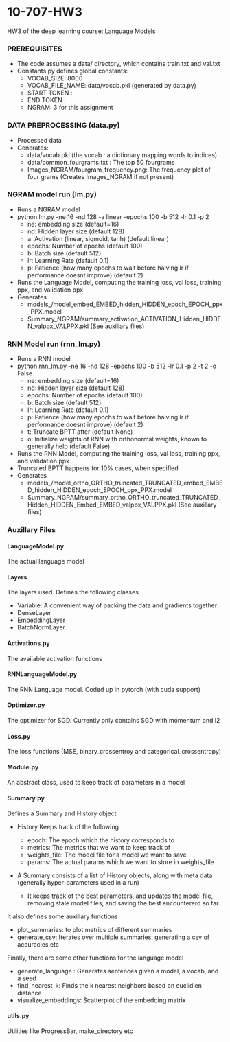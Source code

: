 # 10-707-HW3
HW3 of the deep learning course: Language Models
### PREREQUISITES
* The code assumes a data/ directory, which contains train.txt and val.txt
* Constants.py defines global constants:
    - VOCAB_SIZE: 8000
    - VOCAB_FILE_NAME: data/vocab.pkl (generated by data.py)
    - START TOKEN : <START>
    - END TOKEN : <END>
    - NGRAM: 3 for this assignment

### DATA PREPROCESSING (data.py)
* Processed data
* Generates:
    -  data/vocab.pkl (the vocab : a dictionary mapping words to indices)
    - data/common_fourgrams.txt : The top 50 fourgrams
    - Images_NGRAM/fourgram_frequency.png: The frequency plot of four grams (Creates Images_NGRAM if not present)

### NGRAM model run (lm.py)
* Runs a NGRAM model
* python lm.py -ne 16 -nd 128 -a linear -epochs 100 -b 512 -lr 0.1 -p 2
    - ne: embedding size (default=16)
    - nd: Hidden layer size (default 128)
    - a: Activation (linear, sigmoid, tanh) (default linear)
    - epochs: Number of epochs (default 100)
    - b: Batch size (default 512)
    - lr: Learning Rate (default 0.1)
    - p: Patience (how many epochs to wait before halving lr if performance doesnt improve) (default 2)
* Runs the Language Model, computing the training loss, val loss, training ppx, and validation ppx
* Generates 
    - models_<Activation>/model_embed_EMBED_hidden_HIDDEN_epoch_EPOCH_ppx_PPX.model
    - Summary_NGRAM/summary_activation_ACTIVATION_Hidden_HIDDEN_valppx_VALPPX.pkl (See auxillary files)

### RNN Model run (rnn_lm.py)
* Runs a RNN model
* python rnn_lm.py -ne 16 -nd 128 -epochs 100 -b 512 -lr 0.1 -p 2 -t 2 -o False
    - ne: embedding size (default=16)
    - nd: Hidden layer size (default 128)
    - epochs: Number of epochs (default 100)
    - b: Batch size (default 512)
    - lr: Learning Rate (default 0.1)
    - p: Patience (how many epochs to wait before halving lr if performance doesnt improve) (default 2)
    - t: Truncate BPTT after (default None)
    - o: Initialize weights of RNN with orthonormal weights, known to generally help (default False)
* Runs the RNN Model, computing the training loss, val loss, training ppx, and validation ppx
* Truncated BPTT happens for 10% cases, when specified
* Generates 
    - models_<Activation>/model_ortho_ORTHO_truncated_TRUNCATED_embed_EMBED_hidden_HIDDEN_epoch_EPOCH_ppx_PPX.model
    - Summary_NGRAM/summary_ortho_ORTHO_truncated_TRUNCATED_Hidden_HIDDEN_Embed_EMBED_valppx_VALPPX.pkl (See auxillary files)

### Auxillary Files
#### LanguageModel.py
The actual language model
#### Layers
The layers used. Defines the following classes
* Variable: A convenient way of packing the data and gradients together
* DenseLayer
* EmbeddingLayer
* BatchNormLayer

#### Activations.py
The available activation functions

#### RNNLanguageModel.py
The RNN Language model. Coded up in pytorch (with cuda support)

#### Optimizer.py
The optimizer for SGD. Currently only contains SGD with momentum and l2

#### Loss.py
The loss functions (MSE, binary_crossentroy and categorical_crossentropy)

#### Module.py
An abstract class, used to keep track of parameters in a model

#### Summary.py
Defines a Summary and History object
* History Keeps track of the following
    - epoch: The epoch which the history corresponds to
    - metrics: The metrics that we want to keep track of
    - weights_file: The model file for a model we want to save
    - params: The actual params which we want to store in weights_file

* A Summary consists of a list of History objects, along with meta data (generally hyper-parameters used in a run)
    - It keeps track of the best parameters, and updates the model file, removing stale model files, and saving the best encountererd so far.

It also defines some auxillary functions
* plot_summaries: to plot metrics of different summaries
* generate_csv: Iterates over multiple summaries, generating a csv of accuracies etc

Finally, there are some other functions for the language model
* generate_language : Generates sentences given a model, a vocab, and a seed
* find_nearest_k: Finds the k nearest neighbors based on euclidien distance
* visualize_embeddings: Scatterplot of the embedding matrix

#### utils.py
Utilities like ProgressBar, make_directory etc